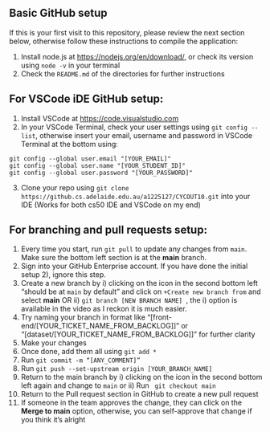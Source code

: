 ## Basic GitHub setup
If this is your first visit to this repository, please review the next section below, otherwise follow these instructions to compile the application: 
1.	Install node.js at https://nodejs.org/en/download/, or check its version using `node -v` in your terminal
2.  Check the `README.md` of the directories for further instructions

## For VSCode iDE GitHub setup: 
1)	Install VSCode at https://code.visualstudio.com
2)	In your VSCode Terminal, check your user settings using `git config --list`, otherwise insert your email, username and password in VSCode Terminal at the bottom using: 

``` 
git config --global user.email "[YOUR_EMAIL]"
git config --global user.name "[YOUR_STUDENT_ID]"
git config --global user.password "[YOUR_PASSWORD]" 
```

3)	Clone your repo using `git clone https://github.cs.adelaide.edu.au/a1225127/CYCOUT10.git`  into your IDE (Works for both cs50 IDE and VSCode on my end)

## For branching and pull requests setup: 
1)	Every time you start, run `git pull` to update any changes from `main`. Make sure the bottom left section is at the **main** branch. 
2)	Sign into your GitHub Enterprise account. If you have done the initial setup 2), ignore this step. 
3)	Create a new branch by i) clicking on the icon in the second bottom left “should be at `main` by default” and click on `+Create new branch from` and select **main** OR ii) `git branch [NEW BRANCH NAME] `, the i) option is available in the video as I reckon it is much easier. 
4)	Try naming your branch in format like “[front-end/[YOUR_TICKET_NAME_FROM_BACKLOG]]” or “[dataset/[YOUR_TICKET_NAME_FROM_BACKLOG]]” for further clarity
5)	Make your changes
6)	Once done, add them all using `git add *`
7)	Run `git commit -m “[ANY_COMMENT]” `
8)	Run `git push --set-upstream origin [YOUR_BRANCH_NAME]`
9)	Return to the main branch by i) clicking on the icon in the second bottom left again and change to `main` or ii) Run ` git checkout main`
10)	Return to the Pull request section in GitHub to create a new pull request
11)	If someone in the team approves the change, they can click on the **Merge to main** option, otherwise, you can self-approve that change if you think it’s alright